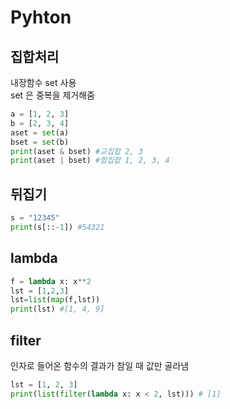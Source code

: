 # Pyhton

## 집합처리
내장함수 set 사용  
set 은 중복을 제거해줌
```python
a = [1, 2, 3]
b = [2, 3, 4]
aset = set(a)
bset = set(b)
print(aset & bset) #교집합 2, 3
print(aset | bset) #합집합 1, 2, 3, 4
```
## 뒤집기
```py
s = "12345"
print(s[::-1]) #54321
```
## lambda
```py
f = lambda x: x**2
lst = [1,2,3]
lst=list(map(f,lst))
print(lst) #[1, 4, 9] 
```
## filter
인자로 들어온 함수의 결과가 참일 때 값만 골라냄
```py
lst = [1, 2, 3]
print(list(filter(lambda x: x < 2, lst))) # [1]
```